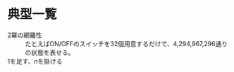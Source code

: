 # 典型一覧

<dl>
  <dt>2冪の網羅性</dt>
  <dd>
    たとえばON/OFFのスイッチを32個用意するだけで、4,294,967,296通りの状態を表せる。
  </dd>
  <dt>1を足す、nを掛ける</dt>
  <dd>
  </dd>
</dl>
